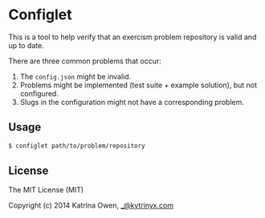# Configlet

This is a tool to help verify that an exercism problem repository is valid and up to date.

There are three common problems that occur:

1. The `config.json` might be invalid.
2. Problems might be implemented (test suite + example solution), but not configured.
3. Slugs in the configuration might not have a corresponding problem.

## Usage

```bash
$ configlet path/to/problem/repository
```

## License

The MIT License (MIT)

Copyright (c) 2014 Katrina Owen, _@kytrinyx.com
